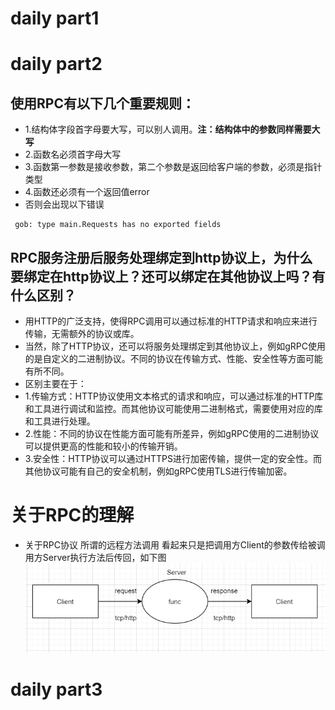 # daily part1

# daily part2
## 使用RPC有以下几个重要规则：
* 1.结构体字段首字母要大写，可以别人调用。**注：结构体中的参数同样需要大写**
* 2.函数名必须首字母大写
* 3.函数第一参数是接收参数，第二个参数是返回给客户端的参数，必须是指针类型
* 4.函数还必须有一个返回值error
* 否则会出现以下错误
```
 gob: type main.Requests has no exported fields
```
## RPC服务注册后服务处理绑定到http协议上，为什么要绑定在http协议上？还可以绑定在其他协议上吗？有什么区别？
* 用HTTP的广泛支持，使得RPC调用可以通过标准的HTTP请求和响应来进行传输，无需额外的协议或库。
* 当然，除了HTTP协议，还可以将服务处理绑定到其他协议上，例如gRPC使用的是自定义的二进制协议。不同的协议在传输方式、性能、安全性等方面可能有所不同。
* 区别主要在于：
* 1.传输方式：HTTP协议使用文本格式的请求和响应，可以通过标准的HTTP库和工具进行调试和监控。而其他协议可能使用二进制格式，需要使用对应的库和工具进行处理。
* 2.性能：不同的协议在性能方面可能有所差异，例如gRPC使用的二进制协议可以提供更高的性能和较小的传输开销。
* 3.安全性：HTTP协议可以通过HTTPS进行加密传输，提供一定的安全性。而其他协议可能有自己的安全机制，例如gRPC使用TLS进行传输加密。
# 关于RPC的理解
* 关于RPC协议 所谓的远程方法调用 看起来只是把调用方Client的参数传给被调用方Server执行方法后传回，如下图
![RPC](plan/image/2.jpeg)
# daily part3
